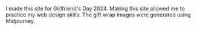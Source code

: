 I made this site for Girlfriend's Day 2024. Making this site allowed me to practice my web design skills. The gift wrap images were generated using Midjourney.